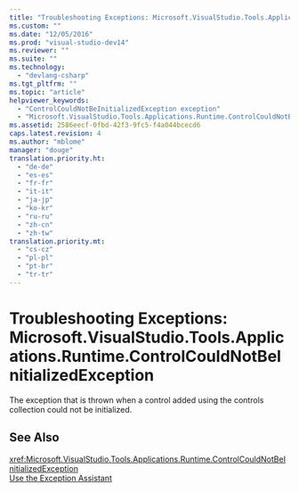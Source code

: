 ```yaml
---
title: "Troubleshooting Exceptions: Microsoft.VisualStudio.Tools.Applications.Runtime.ControlCouldNotBeInitializedException"
ms.custom: ""
ms.date: "12/05/2016"
ms.prod: "visual-studio-dev14"
ms.reviewer: ""
ms.suite: ""
ms.technology: 
  - "devlang-csharp"
ms.tgt_pltfrm: ""
ms.topic: "article"
helpviewer_keywords: 
  - "ControlCouldNotBeInitializedException exception"
  - "Microsoft.VisualStudio.Tools.Applications.Runtime.ControlCouldNotBeInitializedException exception"
ms.assetid: 2586eecf-0fbd-42f3-9fc5-f4a044bcecd6
caps.latest.revision: 4
ms.author: "mblome"
manager: "douge"
translation.priority.ht: 
  - "de-de"
  - "es-es"
  - "fr-fr"
  - "it-it"
  - "ja-jp"
  - "ko-kr"
  - "ru-ru"
  - "zh-cn"
  - "zh-tw"
translation.priority.mt: 
  - "cs-cz"
  - "pl-pl"
  - "pt-br"
  - "tr-tr"
---
```

# Troubleshooting Exceptions: Microsoft.VisualStudio.Tools.Applications.Runtime.ControlCouldNotBeInitializedException
The exception that is thrown when a control added using the controls collection could not be initialized.  
  
## See Also  
 <xref:Microsoft.VisualStudio.Tools.Applications.Runtime.ControlCouldNotBeInitializedException>   
 [Use the Exception Assistant](../Topic/How%20to:%20Use%20the%20Exception%20Assistant.md)